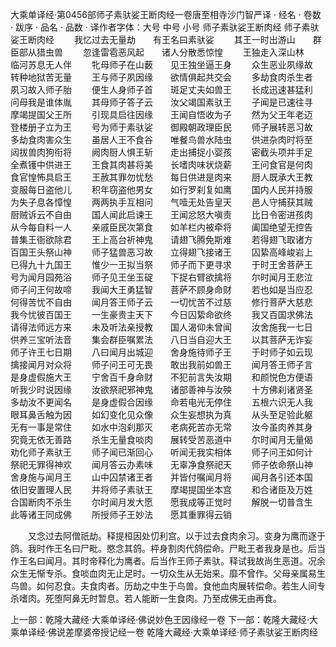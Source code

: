 大乘单译经·第0456部师子素驮娑王断肉经一卷唐至相寺沙门智严译
· 经名 · 卷数 · 跋序
· 品名 · 品数 · 译作者字体：大号 中号 小号
师子素驮娑王断肉经
师子素驮娑王断肉经
　　我忆过去无量劫　　有王名曰素驮娑
　　其王一时出游山　　群臣部从猎虫兽
　　忽逢雷雹恶风起　　诸人分散悉惊惶
　　王独走入深山林　　临河苏息无人伴
　　牝母师子在山薮　　见王独坐逼王身
　　众生恶业夙缘故　　转种地狱苦无量
　　王与师子夙因缘　　欲情俱起共交会
　　多劫食肉杀生者　　夙习故入师子胎
　　便生人身师子首　　斑足丈夫如兽王
　　长成迅速甚猛利　　问母我是谁体胤
　　其母师子答子云　　汝父竭国素驮王
　　子闻是已速往寻　　摩竭提国父王所
　　引现具启往因缘　　王闻自悟收为子
　　然为父王年老迈　　登楼册子立为王
　　号为师于素驮娑　　御殿朝政理臣民
　　师子展转恶习故　　多劫食肉害众生
　　虽居人王不食谷　　唯餐鸟兽水陆虫
　　供进杂肉时将至　　闼拔兽肉狗衔将
　　阙肉厨人惧王斩　　走出捕捉小婴孩
　　密截头项并手足　　全煮镬中供进王
　　王食其肉甚将美　　长嗜肉味状烧薪
　　王问食官是何肉　　食官惶怖具启王
　　王赦其罪勿忧愁　　每日供进是肉来
　　厨人既承大王教　　变服每日盗他儿
　　积年窃盗他男女　　如行罗刹复如鹰
　　国内人民并持服　　为失子息各慞惶
　　两两执手互相问　　气噎无处告皇天
　　邑人守捕获其贼　　厨贼诉云不自由
　　国人闻此启谏王　　王闻忿怒大嗔责
　　比日令密进孩肉　　从今每自料一人
　　亲戚臣民次第食　　如羊栏内被牵将
　　阖国绝望无控告　　普集王衙欲除君
　　王上高台祈神鬼　　请翅飞腾免斯难
　　若得翅飞取诸方　　百国王头祭山神
　　师子猛兽恶习故　　立得翅飞接诸王
　　囚絷高峰峻岩上　　已得九十九国王
　　惟少一王拟当祭　　师子而下更寻求
　　于时王舍菩萨王　　号为闻月园苑浴
　　师子见王坐玉碇　　下捉右臂欲擒将
　　尔时闻月王悲泣　　师子问王何故啼
　　我闻大王勇猛智　　菩萨不顾身命财
　　若也如是当应忍　　何得苦忧不自由
　　闻月答王师子云　　一切忧苦不过慈
　　修行菩萨大慈悲　　我今忧彼百国王
　　一生豪贵主天下　　今日囚絷命欲终
　　我又百国求佛法　　请得法师远方来
　　未及听法亲授教　　国人渴仰未曾闻
　　汝舍施我一七日　　供养三宝听法音
　　集会群臣嘱累法　　八日当自迎大王
　　以其菩萨无诈妄　　师子许王七日期
　　八曰闻月出城迎　　舍身施待师子王
　　于时师子如云现　　擒接闻月对众将
　　师子问王可无畏　　敢出我前如兽王
　　闻月答王师子言　　是身虚假施大王
　　宁舍百千身命财　　不犯前言失汝期
　　和颜悦色方便语　　听我少时说因缘
　　汝欲祭祀邪神鬼　　诸部善神与汝殃
　　十方佛刹诸贤圣　　多劫汝不更闻名
　　是身虚假合因缘　　命若电光无停住
　　五根六识无人我　　眼耳鼻舌触为因
　　如幻变化见众像　　众生妄想执为真
　　从头至足验此躯　　无有一事是常住
　　如水中泡刹那灭　　老病死苦亦无常
　　汝今虽肉养其身　　究竟无依无善路
　　杀生无量食啖肉　　展转受苦恶道中
　　尔时闻月无量偈　　劝化师子素驮王
　　师子闻已渐回心　　听闻无我实相体
　　师子问王如何计　　祭祀无罪得神欢
　　闻月答云办素味　　无辜净食祭祀天
　　师子依命祭山神　　舍身施与闻月王
　　山中囚禁诸王者　　并皆付嘱闻月将
　　闻月各引还本国　　依旧安置理人民
　　并将师子素驮王　　摩竭提国坐本宫
　　和合诸臣及万姓　　合国断肉不杀生
　　尔时闻月发大愿　　愿我成等正觉时
　　解脱一切普含生　　此等诸王同成佛
　　所授师子王妙法　　愿其重罪得云销

　　又念过去阿僧祇劫。释提桓因处忉利宫。以于过去食肉余习。变身为鹰而逐于鸽。我时作王名曰尸毗。愍念其鸽。枰身割肉代鸽偿命。尸毗王者我身是也。后当作王名曰闻月。其时帝释化为鹰者。后当作王师子素驮。释试我故尚生恶道。况余众生无惭专杀。食啖血肉无止足时。一切众生从无始来。靡不曾作。父母亲属易生鸟兽。如何忍食。夫食肉者。历劫之中生于鸟兽。食他血肉展转偿命。若生人间专杀嗜肉。死堕阿鼻无时暂息。若人能断一生食肉。乃至成佛无由再食。

上一部：乾隆大藏经·大乘单译经·佛说妙色王因缘经一卷
下一部：乾隆大藏经·大乘单译经·佛说差摩婆帝授记经一卷
乾隆大藏经·大乘单译经·师子素驮娑王断肉经